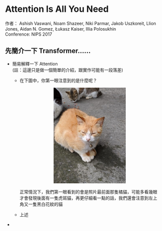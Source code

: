 # Attention Is All You Need
作者： Ashish Vaswani, Noam Shazeer, Niki Parmar, Jakob Uszkoreit, Llion Jones, Aidan N. Gomez, Łukasz Kaiser, Illia Polosukhin  
Conference: NIPS 2017

## 先簡介一下 Transformer......
* 簡易解釋一下 Attention  
  (註：這邊只是做一個簡單的介紹，跟實作可能有一段落差)
  - 在下圖中，你第一眼注意到的是什麼呢？
    <center>

    ![Attention舉例：貓](../image_for_README/Attention_ex_cat.png)
    </center>

    正常情況下，我們第一眼看到的會是照片最前面那隻橘貓，可能多看幾眼才會發現後面有一隻虎斑貓，再更仔細看一點的話，我們還會注意到左上角又一隻黑白花紋的貓
  - 上述
* 